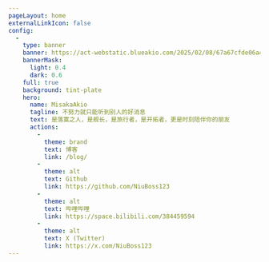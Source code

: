 ```yaml
---
pageLayout: home
externalLinkIcon: false
config:
  -
    type: banner
    banner: https://act-webstatic.blueakio.com/2025/02/08/67a67cfde06a4.png
    bannerMask:
      light: 0.4
      dark: 0.6
    full: true
    background: tint-plate
    hero:
      name: MisakaAkio
      tagline: 不努力就只能听到别人的好消息
      text: 是落寞之人，是舰长，是旅行者，是开拓者，更是时刻陪伴你的朋友
      actions:
        -
          theme: brand
          text: 博客
          link: /blog/
        -
          theme: alt
          text: Github
          link: https://github.com/NiuBoss123
        -
          theme: alt
          text: 哔哩哔哩
          link: https://space.bilibili.com/384459594
        -
          theme: alt
          text: X (Twitter)
          link: https://x.com/NiuBoss123
---
```

